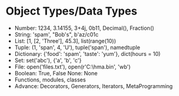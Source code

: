 # Object Types/Data Types

- Number: 1234, 3.14155, 3+4j, 0b11, Decimal(), Fraction()
- String: 'spam', "Bob's", b'az/c01c
- List: [1, [2, 'Three'], 45.3], list(range(10))
- Tuple: (1, 'span', 4, 'U'), tuple('span'), namedtuple
- Dictionary: {'food': 'spam', 'taste': 'yum'}, dict(hours = 10)
- Set: set('abc'), {'a', 'b', 'c'}
- File: open('files.txt'), open(r'C:\hma.bin', 'wb')
- Boolean: True, False
None: None
- Functions, modules, classes
- Advance: Decorators, Generators, Iterators, MetaProgramming
